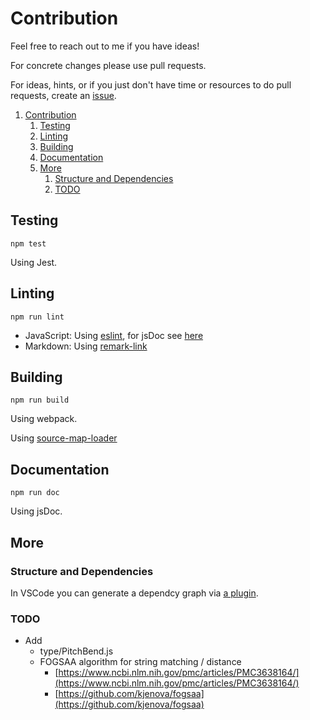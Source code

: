 # Contribution

Feel free to reach out to me if you have ideas!

For concrete changes please use pull requests.

For ideas, hints, or if you just don't have time or resources to do pull requests, create an [issue](https://github.com/fheyen/musicvis-lib/issues).

1. [Contribution](#contribution)
   1. [Testing](#testing)
   2. [Linting](#linting)
   3. [Building](#building)
   4. [Documentation](#documentation)
   5. [More](#more)
      1. [Structure and Dependencies](#structure-and-dependencies)
      2. [TODO](#todo)

## Testing

`npm test`

Using Jest.

## Linting

`npm run lint`

- JavaScript: Using [eslint](https://eslint.org/), for jsDoc see [here](https://github.com/gajus/eslint-plugin-jsdoc)
- Markdown: Using [remark-link](https://github.com/remarkjs/remark-lint)

## Building

`npm run build`

Using webpack.

Using [source-map-loader](https://github.com/webpack-contrib/source-map-loader)

## Documentation

`npm run doc`

Using jsDoc.

## More

### Structure and Dependencies

In VSCode you can generate a dependcy graph via [a plugin](https://marketplace.visualstudio.com/items?itemName=juanallo.vscode-dependency-cruiser).

### TODO

- Add
  - type/PitchBend.js
  - FOGSAA algorithm for string matching / distance
    - [https://www.ncbi.nlm.nih.gov/pmc/articles/PMC3638164/](https://www.ncbi.nlm.nih.gov/pmc/articles/PMC3638164/)
    - [https://github.com/kjenova/fogsaa](https://github.com/kjenova/fogsaa)

